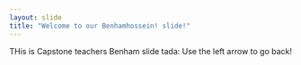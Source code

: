 ```yaml
---
layout: slide
title: "Welcome to our Benhamhossein! slide!"
---
```

THis is Capstone teachers Benham slide tada:
Use the left arrow to go back!
